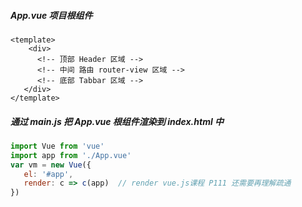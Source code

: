 ##### App.vue 项目根组件

```vue
<template>
	<div>
      <!-- 顶部 Header 区域 -->
      <!-- 中间 路由 router-view 区域 -->
      <!-- 底部 Tabbar 区域 -->
   </div>
</template>
```

##### 通过 main.js 把 App.vue 根组件渲染到 index.html 中

```js
import Vue from 'vue'
import app from './App.vue'
var vm = new Vue({
   el: '#app',
   render: c => c(app)  // render vue.js课程 P111 还需要再理解疏通
})
```

